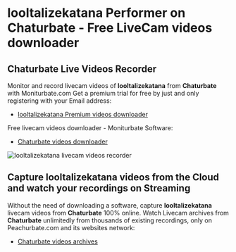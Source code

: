 # looltalizekatana Performer on Chaturbate - Free LiveCam videos downloader

## Chaturbate Live Videos Recorder

Monitor and record livecam videos of **looltalizekatana** from **Chaturbate** with Moniturbate.com
Get a premium trial for free by just and only registering with your Email address:
* [looltalizekatana Premium videos downloader](https://moniturbate.com/request-demo-licence-key.html)

Free livecam videos downloader - Moniturbate Software:
* [Chaturbate videos downloader](https://moniturbate.com/moniturbate-download-software.html)

![looltalizekatana livecam videos recorder](https://peachurnet.com/templates/moniturbate-software.png)


## Capture looltalizekatana videos from the Cloud and watch your recordings on Streaming

Without the need of downloading a software, capture **looltalizekatana** livecam videos from **Chaturbate** 100% online.
Watch Livecam archives from **Chaturbate** unlimitedly from thousands of existing recordings, only on Peachurbate.com and its websites network:
* [Chaturbate videos archives](https://peachurnet.com/)